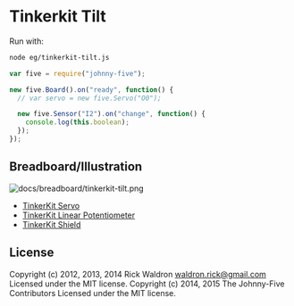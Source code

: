 <!--remove-start-->
# Tinkerkit Tilt

Run with:
```bash
node eg/tinkerkit-tilt.js
```
<!--remove-end-->

```javascript
var five = require("johnny-five");

new five.Board().on("ready", function() {
  // var servo = new five.Servo("O0");

  new five.Sensor("I2").on("change", function() {
    console.log(this.boolean);
  });
});


```


## Breadboard/Illustration


![docs/breadboard/tinkerkit-tilt.png](breadboard/tinkerkit-tilt.png)

- [TinkerKit Servo](http://www.tinkerkit.com/servo/)
- [TinkerKit Linear Potentiometer](http://www.tinkerkit.com/linear-pot/)
- [TinkerKit Shield](http://www.tinkerkit.com/shield/)


<!--remove-start-->
## License
Copyright (c) 2012, 2013, 2014 Rick Waldron <waldron.rick@gmail.com>
Licensed under the MIT license.
Copyright (c) 2014, 2015 The Johnny-Five Contributors
Licensed under the MIT license.
<!--remove-end-->

